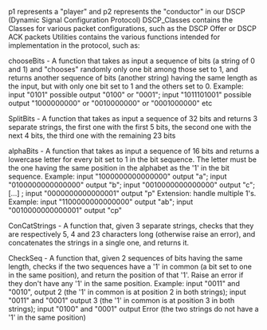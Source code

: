 p1 represents a "player" and p2 represents the "conductor" in our DSCP (Dynamic Signal Configuration Protocol)
DSCP_Classes contains the Classes for various packet configurations, such as the DSCP Offer or DSCP ACK packets 
Utilities contains the various functions intended for implementation in the protocol, such as:

chooseBits - A function that takes as input a sequence of bits (a string of 0 
and 1) and "chooses" randomly only one bit among those set to 1, and 
returns another sequence of bits (another string) having the same length 
as the input, but with only one bit set to 1 and the others set to 0. 
Example: input "0101" possible output "0100" or "0001"; input 
"1011101001" possible output "1000000000" or "0010000000" or 
"0001000000" etc

SplitBits - A function that takes as input a sequence of 32 bits and returns 
3 separate strings, the first one with the first 5 bits, the second one 
with the next 4 bits, the third one with the remaining 23 bits

alphaBits - A function that takes as input a sequence of 16 bits and returns 
a lowercase letter for every bit set to 1 in the bit sequence. The 
letter must be the one having the same position in the alphabet as the 
'1' in the bit sequence. Example: input "1000000000000000" output "a"; 
input "0100000000000000" output "b"; input "0010000000000000" output 
"c"; [...] ; input "0000000000000001" output "p"
Extension: handle multiple 1's. Example: input "1100000000000000" output 
"ab"; input "0010000000000001" output "cp"

ConCatStrings - A function that, given 3 separate strings, checks that they are 
respectively 5, 4 and 23 characters long (otherwise raise an error), and 
concatenates the strings in a single one, and returns it.

CheckSeq - A function that, given 2 sequences of bits having the same 
length, checks if the two sequences have a '1' in common (a bit set to 
one in the same position), and return the position of that '1'. Raise an 
error if they don't have any '1' in the same position. Example: input 
"0011" and "0010", output 2 (the '1' in common is at position 2 in both 
strings); input "0011" and "0001" output 3 (the '1' in common is at 
position 3 in both strings); input "0100" and "0001" output Error (the 
two strings do not have a '1' in the same position)

